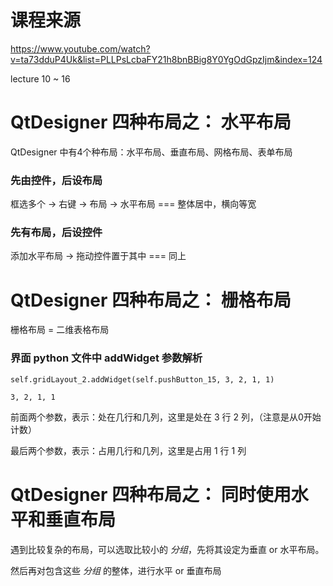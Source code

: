 # 课程来源

https://www.youtube.com/watch?v=ta73dduP4Uk&list=PLLPsLcbaFY21h8bnBBig8Y0YgOdGpzIjm&index=124

lecture 10 ~ 16

# QtDesigner 四种布局之： 水平布局

QtDesigner 中有4个种布局：水平布局、垂直布局、网格布局、表单布局

### 先由控件，后设布局

框选多个 -> 右键 -> 布局 -> 水平布局  ===  整体居中，横向等宽

### 先有布局，后设控件

添加水平布局 -> 拖动控件置于其中 ===  同上

# QtDesigner 四种布局之： 栅格布局

栅格布局 = 二维表格布局

### 界面 python 文件中 addWidget 参数解析
`self.gridLayout_2.addWidget(self.pushButton_15, 3, 2, 1, 1)`

`3, 2, 1, 1`

前面两个参数，表示：处在几行和几列，这里是处在 3 行 2 列，（注意是从0开始计数）

最后两个参数，表示：占用几行和几列，这里是占用 1 行 1 列

# QtDesigner 四种布局之： 同时使用水平和垂直布局

遇到比较复杂的布局，可以选取比较小的 *分组*，先将其设定为垂直 or 水平布局。

然后再对包含这些 *分组* 的整体，进行水平 or 垂直布局